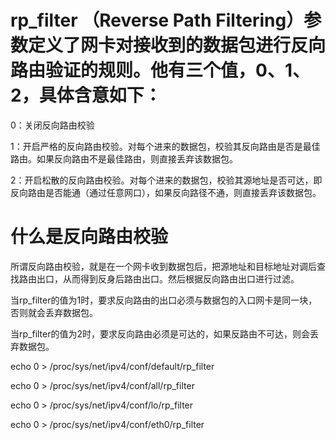 # rp_filter （Reverse Path Filtering）参数定义了网卡对接收到的数据包进行反向路由验证的规则。他有三个值，0、1、2，具体含意如下：

0：关闭反向路由校验

1：开启严格的反向路由校验。对每个进来的数据包，校验其反向路由是否是最佳路由。如果反向路由不是最佳路由，则直接丢弃该数据包。

2：开启松散的反向路由校验。对每个进来的数据包，校验其源地址是否可达，即反向路由是否能通（通过任意网口），如果反向路径不通，则直接丢弃该数据包。


# 什么是反向路由校验
所谓反向路由校验，就是在一个网卡收到数据包后，把源地址和目标地址对调后查找路由出口，从而得到反身后路由出口。然后根据反向路由出口进行过滤。

当rp_filter的值为1时，要求反向路由的出口必须与数据包的入口网卡是同一块，否则就会丢弃数据包。

当rp_filter的值为2时，要求反向路由必须是可达的，如果反路由不可达，则会丢弃数据包。


echo 0 > /proc/sys/net/ipv4/conf/default/rp_filter

echo 0 > /proc/sys/net/ipv4/conf/all/rp_filter

echo 0 > /proc/sys/net/ipv4/conf/lo/rp_filter

echo 0 > /proc/sys/net/ipv4/conf/eth0/rp_filter
